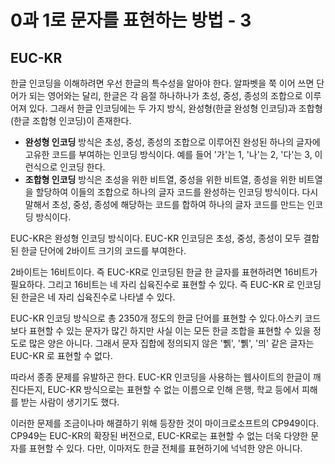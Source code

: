 # 0과 1로 문자를 표현하는 방법 - 3

## EUC-KR

한글 인코딩을 이해하려면 우선 한글의 특수성을 알아야 한다. 알파벳을 쭉 이어 쓰면 단어가 되는 영어와는 달리, 한글은 각 음절 하나하나가 초성, 중성, 종성의 조합으로 이루어져 있다. 그래서 한글 인코딩에는 두 가지 방식, 완성형(한글 완성형 인코딩)과 조합형(한글 조합형 인코딩)이 존재한다.

- **완성형 인코딩** 방식은 초성, 중성, 종성의 조합으로 이루어진 완성된 하나의 글자에 고유한 코드를 부여하는 인코딩 방식이다. 예를 들어 '가'는 1, '나'는 2, '다'는 3, 이런식으로 인코딩 한다.
- **조합형 인코딩** 방식은 초성을 위한 비트열, 중성을 위한 비트열, 종성을 위한 비트열을 할당하여 이들의 조합으로 하나의 글자 코드를 완성하는 인코딩 방식이다. 다시 말해서 초성, 중성, 종성에 해당하는 코드를 합하여 하나의 글자 코드를 만드는 인코딩 방식이다.

EUC-KR은 완성형 인코딩 방식이다. EUC-KR 인코딩은 초성, 중성, 종성이 모두 결합된 한글 단어에 2바이트 크기의 코드를 부여한다. 

2바이트는 16비트이다. 즉 EUC-KR로 인코딩된 한글 한 글자를 표현하려면 16비트가 필요하다. 그리고 16비트는 네 자리 십육진수로 표현할 수 있다. 즉 EUC-KR 로 인코딩된 한글은 네 자리 십육진수로 나타낼 수 있다.

EUC-KR 인코딩 방식으로 총 2350개 정도의 한글 단어를 표현할 수 있다.아스키 코드보다 표현할 수 있는 문자가 많긴 하지만 사실 이는 모든 한글 조합을 표현할 수 있을 정도로 많은 양은 아니다. 그래서 문자 집합에 정의되지 않은 '쀍', '쀍', '믜' 같은 글자는 EUC-KR 로 표현할 수 없다.

따라서 종종 문제를 유발하곤 한다. EUC-KR 인코딩을 사용하는 웹사이트의 한글이 깨진다든지, EUC-KR 방식으로는 표현할 수 없는 이름으로 인해 은행, 학교 등에서 피해를 받는 사람이 생기기도 했다.

이러한 문제를 조금이나마 해결하기 위해 등장한 것이 마이크로소프트의 CP949이다. CP949는 EUC-KR의 확장된 버전으로, EUC-KR로는 표현할 수 없는 더욱 다양한 문자를 표현할 수 있다. 다만, 이마저도 한글 전체를 표현하기에 넉넉한 양은 아니다.